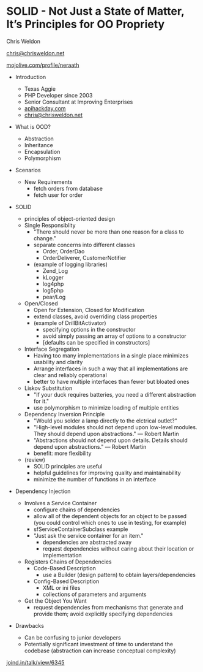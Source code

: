 # SOLID - Not Just a State of Matter, It’s Principles for OO Propriety

Chris Weldon

[chris@chrisweldon.net](mailto:chris@chrisweldon.net)

[mojolive.com/profile/neraath](http://mojolive.com/profile/nerrath)

- Introduction
	- Texas Aggie
	- PHP Developer since 2003
	- Senior Consultant at Improving Enterprises
	- [apihackday.com](http://apihackday.com)
	- [chris@chrisweldon.net](mailto:chris@chrisweldon.net)

- What is OOD?
	- Abstraction
	- Inheritance
	- Encapsulation
	- Polymorphism
- Scenarios
	- New Requirements
		- fetch orders from database
		- fetch user for order
- SOLID
	- principles of object-oriented design
	- Single Responsiblity
		- "There should never be more than one reason for a class to change."
		- separate concerns into different classes
			- Order, OrderDao
			- OrderDeliverer, CustomerNotifier
		- (example of logging libraries)
			- Zend_Log
			- kLogger
			- log4php
			- log5php
			- pear/Log
	- Open/Closed
		- Open for Extension, Closed for Modification
		- extend classes, avoid overriding class properties
		- (example of DrillBitActivator)
			- specifying options in the constructor
			- avoid simply passing an array of options to a constructor
			- [defaults can be specified in constructors]
	- Interface Segregation
		- Having too many implementations in a single place minimizes usability and clarity
		- Arrange interfaces in such a way that all implementations are clear and reliably operational
		- better to have multiple interfaces than fewer but bloated ones
	- Liskov Substitution
		- "If your duck requires batteries, you need a different abstraction for it."
		- use polymorphism to minimize loading of multiple entities
	- Dependency Inversion Principle
		- "Would you solder a lamp directly to the elctrical outlet?"
		- "High-level modules should not depend upon low-level modules. They should depend upon abstractions." — Robert Martin
		- "Abstractions should not depend upon details. Details should depend upon abstractions." — Robert Martin
		- benefit: more flexibility
	- (review)
		- SOLID principles are useful
		- helpful guidelines for improving quality and maintainability
		- minimize the number of functions in an interface
- Dependency Injection
	- Involves a Service Container
		- configure chains of dependencies
		- allow all of the dependent objects for an object to be passed (you could control which ones to use in testing, for example)
		- sfServiceContainerSubclass example
		- "Just ask the service container for an item."
			- dependencies are abstracted away
			- request dependencies without caring about their location or implementation
	- Registers Chains of Dependencies
		- Code-Based Description
			- use a Builder (design pattern) to obtain layers/dependencies
		- Config-Based Description
			- XML or ini files
			- collections of parameters and arguments
	- Get the Object You Want
		- request dependencies from mechanisms that generate and provide them; avoid explicitly specifying dependencies
- Drawbacks
	- Can be confusing to junior developers
	- Potentially significant investment of time to understand the codebase (abstraction can increase conceptual complexity)

[joind.in/talk/view/6345](http://joind.in/talk/view/6345)
